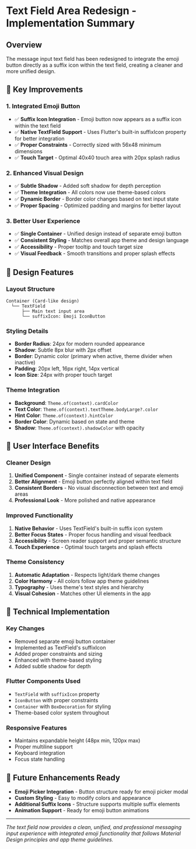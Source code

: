 # Text Field Area Redesign - Implementation Summary

## Overview
The message input text field has been redesigned to integrate the emoji button directly as a suffix icon within the text field, creating a cleaner and more unified design.

## 🎯 **Key Improvements**

### **1. Integrated Emoji Button**
- ✅ **Suffix Icon Integration** - Emoji button now appears as a suffix icon within the text field
- ✅ **Native TextField Support** - Uses Flutter's built-in suffixIcon property for better integration
- ✅ **Proper Constraints** - Correctly sized with 56x48 minimum dimensions
- ✅ **Touch Target** - Optimal 40x40 touch area with 20px splash radius

### **2. Enhanced Visual Design**
- ✅ **Subtle Shadow** - Added soft shadow for depth perception
- ✅ **Theme Integration** - All colors now use theme-based colors
- ✅ **Dynamic Border** - Border color changes based on text input state
- ✅ **Proper Spacing** - Optimized padding and margins for better layout

### **3. Better User Experience**
- ✅ **Single Container** - Unified design instead of separate emoji button
- ✅ **Consistent Styling** - Matches overall app theme and design language
- ✅ **Accessibility** - Proper tooltip and touch target size
- ✅ **Visual Feedback** - Smooth transitions and proper splash effects

## 🎨 **Design Features**

### **Layout Structure**
```
Container (Card-like design)
  └── TextField
      ├── Main text input area
      └── suffixIcon: Emoji IconButton
```

### **Styling Details**
- **Border Radius**: 24px for modern rounded appearance
- **Shadow**: Subtle 8px blur with 2px offset
- **Border**: Dynamic color (primary when active, theme divider when inactive)
- **Padding**: 20px left, 16px right, 14px vertical
- **Icon Size**: 24px with proper touch target

### **Theme Integration**
- **Background**: `Theme.of(context).cardColor`
- **Text Color**: `Theme.of(context).textTheme.bodyLarge?.color`
- **Hint Color**: `Theme.of(context).hintColor`
- **Border Color**: Dynamic based on state and theme
- **Shadow**: `Theme.of(context).shadowColor` with opacity

## 📱 **User Interface Benefits**

### **Cleaner Design**
1. **Unified Component** - Single container instead of separate elements
2. **Better Alignment** - Emoji button perfectly aligned within text field
3. **Consistent Borders** - No visual disconnection between text and emoji areas
4. **Professional Look** - More polished and native appearance

### **Improved Functionality**
1. **Native Behavior** - Uses TextField's built-in suffix icon system
2. **Better Focus States** - Proper focus handling and visual feedback
3. **Accessibility** - Screen reader support and proper semantic structure
4. **Touch Experience** - Optimal touch targets and splash effects

### **Theme Consistency**
1. **Automatic Adaptation** - Respects light/dark theme changes
2. **Color Harmony** - All colors follow app theme guidelines
3. **Typography** - Uses theme's text styles and hierarchy
4. **Visual Cohesion** - Matches other UI elements in the app

## 🔧 **Technical Implementation**

### **Key Changes**
- Removed separate emoji button container
- Implemented as TextField's suffixIcon
- Added proper constraints and sizing
- Enhanced with theme-based styling
- Added subtle shadow for depth

### **Flutter Components Used**
- `TextField` with `suffixIcon` property
- `IconButton` with proper constraints
- `Container` with `BoxDecoration` for styling
- Theme-based color system throughout

### **Responsive Features**
- Maintains expandable height (48px min, 120px max)
- Proper multiline support
- Keyboard integration
- Focus state handling

## 🚀 **Future Enhancements Ready**
- **Emoji Picker Integration** - Button structure ready for emoji picker modal
- **Custom Styling** - Easy to modify colors and appearance
- **Additional Suffix Icons** - Structure supports multiple suffix elements
- **Animation Support** - Ready for emoji button animations

---
*The text field now provides a clean, unified, and professional messaging input experience with integrated emoji functionality that follows Material Design principles and app theme guidelines.*